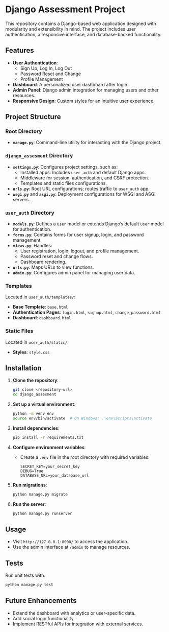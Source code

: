 # Django Assessment Project

This repository contains a Django-based web application designed with modularity and extensibility in mind. The project includes user authentication, a responsive interface, and database-backed functionality.

## Features
- **User Authentication**:
  - Sign Up, Log In, Log Out
  - Password Reset and Change
  - Profile Management
- **Dashboard**: A personalized user dashboard after login.
- **Admin Panel**: Django admin integration for managing users and other resources.
- **Responsive Design**: Custom styles for an intuitive user experience.

## Project Structure
### Root Directory
- **`manage.py`**: Command-line utility for interacting with the Django project.

### `django_assesment` Directory
- **`settings.py`**: Configures project settings, such as:
  - Installed apps: Includes `user_auth` and default Django apps.
  - Middleware for session, authentication, and CSRF protection.
  - Templates and static files configurations.
- **`urls.py`**: Root URL configurations; routes traffic to `user_auth` app.
- **`wsgi.py`** and **`asgi.py`**: Deployment configurations for WSGI and ASGI servers.

### `user_auth` Directory
- **`models.py`**: Defines a `User` model or extends Django’s default `User` model for authentication.
- **`forms.py`**: Contains forms for user signup, login, and password management.
- **`views.py`**: Handles:
  - User registration, login, logout, and profile management.
  - Password reset and change flows.
  - Dashboard rendering.
- **`urls.py`**: Maps URLs to view functions.
- **`admin.py`**: Configures admin panel for managing user data.

### Templates
Located in `user_auth/templates/`:
- **Base Template**: `base.html`
- **Authentication Pages**: `login.html`, `signup.html`, `change_password.html`
- **Dashboard**: `dashboard.html`

### Static Files
Located in `user_auth/static/`:
- **Styles**: `style.css`

## Installation
1. **Clone the repository**:
   ```bash
   git clone <repository-url>
   cd django_assesment
   ```

2. **Set up a virtual environment**:
   ```bash
   python -m venv env
   source env/bin/activate  # On Windows: .\env\Scripts\activate
   ```

3. **Install dependencies**:
   ```bash
   pip install -r requirements.txt
   ```

4. **Configure environment variables**:
   - Create a `.env` file in the root directory with required variables:
     ```
     SECRET_KEY=your_secret_key
     DEBUG=True
     DATABASE_URL=your_database_url
     ```

5. **Run migrations**:
   ```bash
   python manage.py migrate
   ```

6. **Run the server**:
   ```bash
   python manage.py runserver
   ```

## Usage
- Visit `http://127.0.0.1:8000/` to access the application.
- Use the admin interface at `/admin` to manage resources.

## Tests
Run unit tests with:
```bash
python manage.py test
```

## Future Enhancements
- Extend the dashboard with analytics or user-specific data.
- Add social login functionality.
- Implement RESTful APIs for integration with external services.

